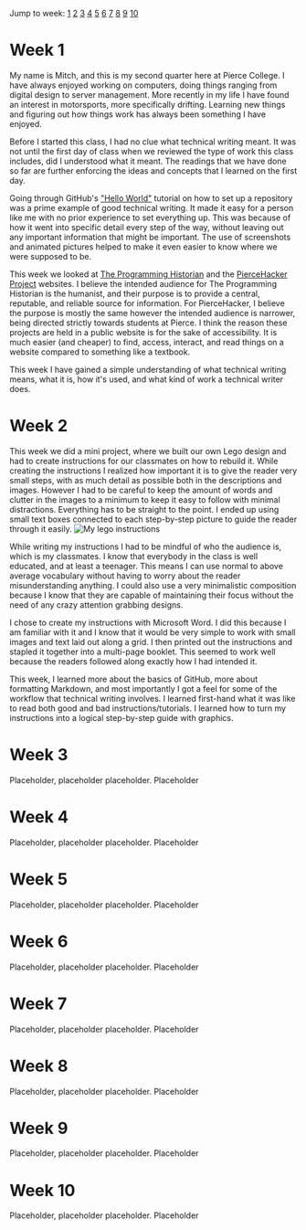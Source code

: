 Jump to week:
[1](#Week-1) [2](#Week-2) [3](#Week-3) [4](#Week-4) [5](#Week-5) [6](#Week-6) [7](#Week-7) [8](#Week-8) [9](#Week-9) [10](#Week-10)
# Week 1
My name is Mitch, and this is my second quarter here at Pierce College. I have always enjoyed working on computers, doing things ranging from digital design to server management. More recently in my life I have found an interest in motorsports, more specifically drifting. Learning new things and figuring out how things work has always been something I have enjoyed.

Before I started this class, I had no clue what technical writing meant. It was not until the first day of class when we reviewed the type of work this class includes, did I understood what it meant. The readings that we have done so far are further enforcing the ideas and concepts that I learned on the first day.

Going through GitHub's ["Hello World"](https://guides.github.com/activities/hello-world/) tutorial on how to set up a repository was a prime example of good technical writing. It made it easy for a person like me with no prior experience to set everything up. This was because of how it went into specific detail every step of the way, without leaving out any important information that might be important. The use of screenshots and animated pictures helped to make it even easier to know where we were supposed to be.

This week we looked at [The Programming Historian](https://programminghistorian.org/) and the [PierceHacker Project](https://jloan.github.io/pierce-hacker/) websites. I believe the intended audience for The Programming Historian is the humanist, and their purpose is to provide a central, reputable, and reliable source for information. For PierceHacker, I believe the purpose is mostly the same however the intended audience is narrower, being directed strictly towards students at Pierce. I think the reason these projects are held in a public website is for the sake of accessibility. It is much easier (and cheaper) to find, access, interact, and read things on a website compared to something like a textbook.

This week I have gained a simple understanding of what technical writing means, what it is, how it's used, and what kind of work a technical writer does.
# Week 2
This week we did a mini project, where we built our own Lego design and had to create instructions for our classmates on how to rebuild it. While creating the instructions I realized how important it is to give the reader very small steps, with as much detail as possible both in the descriptions and images. However I had to be careful to keep the amount of words and clutter in the images to a minimum to keep it easy to follow with minimal distractions. Everything has to be straight to the point. I ended up using small text boxes connected to each step-by-step picture to guide the reader through it easily.
![My lego instructions](http://puu.sh/DgPUx/a34f8120d6.jpg)

While writing my instructions I had to be mindful of who the audience is, which is my classmates. I know that everybody in the class is well educated, and at least a teenager. This means I can use normal to above average vocabulary without having to worry about the reader misunderstanding anything. I could also use a very minimalistic composition because I know that they are capable of maintaining their focus without the need of any crazy attention grabbing designs.

I chose to create my instructions with Microsoft Word. I did this because I am familiar with it and I know that it would be very simple to work with small images and text laid out along a grid. I then printed out the instructions and stapled it together into a multi-page booklet. This seemed to work well because the readers followed along exactly how I had intended it.

This week, I learned more about the basics of GitHub, more about formatting Markdown, and most importantly I got a feel for some of the workflow that technical writing involves. I learned first-hand what it was like to read both good and bad instructions/tutorials. I learned how to turn my instructions into a logical step-by-step guide with graphics.
# Week 3
Placeholder, placeholder placeholder. Placeholder
# Week 4
Placeholder, placeholder placeholder. Placeholder
# Week 5
Placeholder, placeholder placeholder. Placeholder
# Week 6
Placeholder, placeholder placeholder. Placeholder
# Week 7
Placeholder, placeholder placeholder. Placeholder
# Week 8
Placeholder, placeholder placeholder. Placeholder
# Week 9
Placeholder, placeholder placeholder. Placeholder
# Week 10
Placeholder, placeholder placeholder. Placeholder
